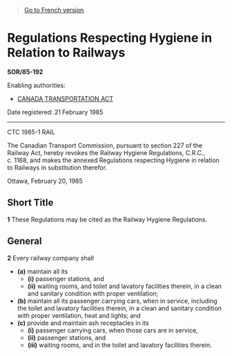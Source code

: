 > [Go to French version](/fr/Règlements/Décrets,%20ordonnances%20et%20règlements%20statutaires/85/192.md)

# Regulations Respecting Hygiene in Relation to Railways

**SOR/85-192**

Enabling authorities: 
- [CANADA TRANSPORTATION ACT](/en/Acts/Statutes%20of%20Canada/1996/c.%2010.md)

Date registered: 21 February 1985

----------

CTC 1985-1 RAIL

The Canadian Transport Commission, pursuant to section 227 of the Railway Act, hereby revokes the Railway Hygiene Regulations, C.R.C., c. 1168, and makes the annexed Regulations respecting Hygiene in relation to Railways in substitution therefor.

Ottawa, February 20, 1985




## Short Title


**1** These Regulations may be cited as the Railway Hygiene Regulations.




## General


**2** Every railway company shall
- **(a)** maintain all its
	- **(i)** passenger stations, and
	- **(ii)** waiting rooms,
and toilet and lavatory facilities therein, in a clean and sanitary condition with proper ventilation;
- **(b)** maintain all its passenger carrying cars, when in service, including the toilet and lavatory facilities therein, in a clean and sanitary condition with proper ventilation, heat and lights; and
- **(c)** provide and maintain ash receptacles in its
	- **(i)** passenger carrying cars, when those cars are in service,
	- **(ii)** passenger stations, and
	- **(iii)** waiting rooms,
and in the toilet and lavatory facilities therein.


